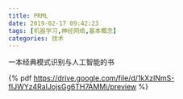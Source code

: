 ```yaml
---
title: PRML
date: 2019-02-17 09:42:23
tags: [机器学习,神经网络,基本概念]
categories: 技术
---
```

一本经典模式识别与人工智能的书
<!-- more -->
{% pdf https://drive.google.com/file/d/1kXzINmS-fIJWYz4RaIJojsGg6TH7AMMi/preview %}

